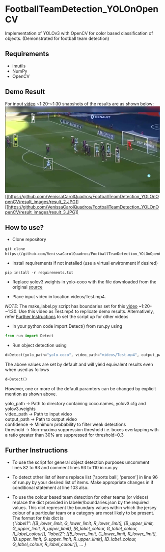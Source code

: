 # FootballTeamDetection_YOLOnOpenCV
Implementation of YOLOv3 with OpenCV for color based classification of objects. (Demonstrated for football team detection)

## Requirements
* imutils
* NumPy
* OpenCV

## Demo Result
For input [video](https://www.youtube.com/watch?v=m6OelxDt1kk) ~1:20-~1:30 snapshots of the results are as shown below:<br/>
![Result Image 1](https://github.com/VenissaCarolQuadros/FootballTeamDetection_YOLOnOpenCV/blob/main/result_images/result_1.JPG)<br/>
[[https://github.com/VenissaCarolQuadros/FootballTeamDetection_YOLOnOpenCV/result_images/result_2.JPG]]<br/>
[[https://github.com/VenissaCarolQuadros/FootballTeamDetection_YOLOnOpenCV/result_images/result_3.JPG]]<br/>


## How to use?
* Clone repository
```
git clone https://github.com/VenissaCarolQuadros/FootballTeamDetection_YOLOnOpenCV`
```

* Install requirements if not installed (use a virtual environment if desired)
```
pip install -r requirements.txt
```

* Replace yolov3.weights in yolo-coco with the file downloaded from the original [source](https://pjreddie.com/media/files/yolov3.weights)

* Place input video in location videos/Test.mp4.

*NOTE*: The make_label.py script has boundaries set for this [video](https://www.youtube.com/watch?v=m6OelxDt1kk) ~1:20-~1:30. Use this video as Test.mp4 to replicate demo results.
Alternatively, refer [Further Instructions](#further-instructions) to set the script up for other videos

* In your python code import Detect() from run.py using
```python
from run import Detect
```
* Run object detection using
```python
d=Detect(yolo_path="yolo-coco", video_path="videos/Test.mp4", output_path="output/output.avi", confidence=0.5, threshold=0.3)
```
The above values are set by default and will yield equivalent results even when used as follows
```python
d=Detect()
```
However, one or more of the default paramters can be changed by explicit mention as shown above.

yolo_path -> Path to directory containing coco.names, yolov3.cfg and yolov3.weights<br/>
video_path -> Path to input video<br/>
output_path -> Path to output video<br/>
confidence -> Minimum probability to filter weak detections <br/>
threshold -> Non-maxima suppression threshold i.e. boxes overlapping with a ratio greater than 30% are suppressed for threshold=0.3<br/>

## Further Instructions
* To use the script for general object detection purposes uncomment lines 82 to 93 and comment lines 93 to 110 in run.py

* To detect other list of items replace list ['sports ball', 'person'] in line 96 of run.py by your desired list of items. Make appropriate changes in if conditional statement at line 103 also.

* To use the colour based team detection for other teams (or videos) replace the dict provided in labeler/boundaries.json by the required values. This dict represent the boundary values within which the jersey colour of a particular team or a category  are most likely to be present.
The format for this dict is <br/>
*{"label1": [[B_lower_limit, G_lower_limit, R_lower_limit], [B_upper_limit, G_upper_limit, R_upper_limit], [B_label_colour, G_label_colour, R_label_colour]], "label2": [[B_lower_limit, G_lower_limit, R_lower_limit], [B_upper_limit, G_upper_limit, R_upper_limit], [B_label_colour, G_label_colour, R_label_colour]], ... }*
